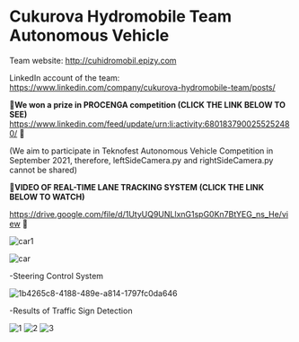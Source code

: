 # Cukurova Hydromobile Team Autonomous Vehicle  
Team website: http://cuhidromobil.epizy.com 

LinkedIn account of the team: https://www.linkedin.com/company/cukurova-hydromobile-team/posts/

:red_envelope:**We won a prize in PROCENGA competition (CLICK THE LINK BELOW TO SEE)**
https://www.linkedin.com/feed/update/urn:li:activity:6801837900255252480/ :red_envelope:


(We aim to participate in Teknofest Autonomous Vehicle Competition in September 2021, therefore, leftSideCamera.py and rightSideCamera.py cannot be shared)

:red_envelope:**VIDEO OF REAL-TIME LANE TRACKING SYSTEM (CLICK THE LINK BELOW TO WATCH)**

 https://drive.google.com/file/d/1UtyUQ9UNLlxnG1spG0Kn7BtYEG_ns_He/view :red_envelope:

![car1](https://user-images.githubusercontent.com/42544569/113494783-555cac80-94f4-11eb-9352-f3bfb739590d.png)



![car](https://user-images.githubusercontent.com/42544569/112736679-8cb3e200-8f65-11eb-8db3-0534e0083457.jpg)



-Steering Control System


![1b4265c8-4188-489e-a814-1797fc0da646](https://user-images.githubusercontent.com/42544569/111986420-fa53ae80-8b1e-11eb-98c7-c8a4daf57c54.gif)


-Results of Traffic Sign Detection

![1](https://user-images.githubusercontent.com/42544569/113623352-e81d5880-9666-11eb-8660-5913c26e8989.png)
![2](https://user-images.githubusercontent.com/42544569/113623357-ea7fb280-9666-11eb-92a7-4b0e5745ef85.png)
![3](https://user-images.githubusercontent.com/42544569/113623361-ebb0df80-9666-11eb-8544-49fc0e8cbfc1.png)





